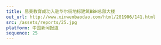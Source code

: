 ```yaml
---
title: 易美教育成功入驻华尔街地标建筑BBH总部大楼
out_url: http://www.xinwenbaodao.com/html/201906/141.html
src: /assets/reports/25.jpg
platform: 中国新闻报道
sequence: 25
---
```

